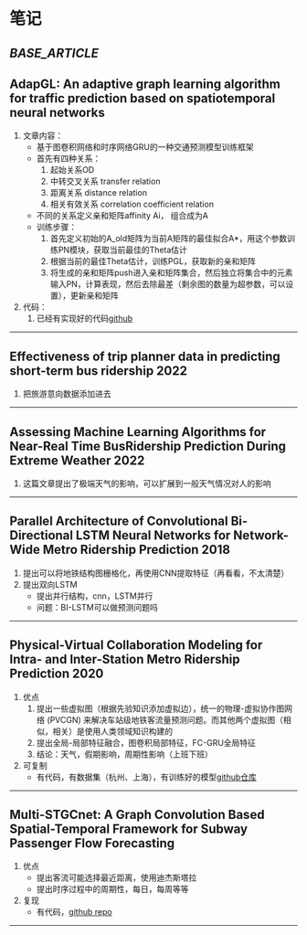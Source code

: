 # 笔记  
## ___BASE_ARTICLE___  
## AdapGL: An adaptive graph learning algorithm for traffic prediction based on spatiotemporal neural networks  
1. 文章内容：
	* 基于图卷积网络和时序网络GRU的一种交通预测模型训练框架  
	* 首先有四种关系：  
		1. 起始关系OD  
		2. 中转交叉关系 transfer relation  
		3. 距离关系 distance relation  
		4. 相关有效关系 correlation coefficient relation  
	* 不同的关系定义亲和矩阵affinity Ai， 组合成为A  
	* 训练步骤：  
		1. 首先定义初始的A_old矩阵为当前A矩阵的最佳拟合A*，用这个参数训练PN模块，获取当前最佳的Theta估计  
		2. 根据当前的最佳Theta估计，训练PGL，获取新的亲和矩阵  
		3. 将生成的亲和矩阵push进入亲和矩阵集合，然后独立将集合中的元素输入PN，计算表现，然后去除最差（剩余图的数量为超参数，可以设置），更新亲和矩阵  
2. 代码：  
	1. 已经有实现好的代码[github](https://github.com/Liwu-di/AdapGL-pytorch)  
  
  
---  

## Effectiveness of trip planner data in predicting short-term bus ridership 2022  
1. 把旅游意向数据添加进去  

---  

## Assessing Machine Learning Algorithms for Near-Real Time BusRidership Prediction During Extreme Weather 2022  
1. 这篇文章提出了极端天气的影响，可以扩展到一般天气情况对人的影响  

---

## Parallel Architecture of Convolutional Bi-Directional LSTM Neural Networks for Network-Wide Metro Ridership Prediction 2018  
1. 提出可以将地铁结构图栅格化，再使用CNN提取特征（再看看，不太清楚）
2. 提出双向LSTM
	* 提出并行结构，cnn，LSTM并行
	* 问题：BI-LSTM可以做预测问题吗
---  

## Physical-Virtual Collaboration Modeling for Intra- and Inter-Station Metro Ridership Prediction 2020  
1. 优点 
	1. 提出一些虚拟图（根据先验知识添加虚拟边），统一的物理-虚拟协作​​图网络 (PVCGN) 来解决车站级地铁客流量预测问题。而其他两个虚拟图（相似，相关）是使用人类领域知识构建的
	2. 提出全局-局部特征融合，图卷积局部特征，FC-GRU全局特征
	3. 结论：天气，假期影响，周期性影响（上班下班）
2. 可复制
	* 有代码，有数据集（杭州、上海），有训练好的模型[github仓库](https://github.com/Liwu-di/Physical-Virtual-Collaboration-Modeling-for-Intra--and-Inter-Station-Metro-Ridership-Prediction)  
	
---
	
## Multi-STGCnet: A Graph Convolution Based Spatial-Temporal Framework for Subway Passenger Flow Forecasting	
1. 优点
	* 提出客流可能选择最近距离，使用迪杰斯塔拉
	* 提出时序过程中的周期性，每日，每周等等
2. 复现
	* 有代码，[github repo](https://github.com/start2020/Multi-STGCnet)  
	  
---  

